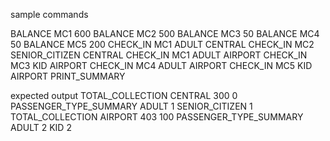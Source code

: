 sample commands 

BALANCE MC1 600
BALANCE MC2 500
BALANCE MC3 50
BALANCE MC4 50
BALANCE MC5 200
CHECK_IN MC1 ADULT CENTRAL
CHECK_IN MC2 SENIOR_CITIZEN CENTRAL
CHECK_IN MC1 ADULT AIRPORT
CHECK_IN MC3 KID AIRPORT
CHECK_IN MC4 ADULT AIRPORT
CHECK_IN MC5 KID AIRPORT
PRINT_SUMMARY



expected output
TOTAL_COLLECTION CENTRAL 300 0 
PASSENGER_TYPE_SUMMARY
ADULT 1
SENIOR_CITIZEN 1
TOTAL_COLLECTION AIRPORT  403 100 
PASSENGER_TYPE_SUMMARY
ADULT 2
KID 2
